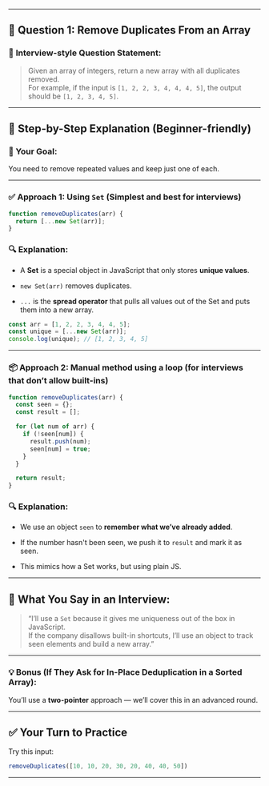 
---

## 🔹 **Question 1: Remove Duplicates From an Array**

### 🧠 **Interview-style Question Statement:**

> Given an array of integers, return a new array with all duplicates removed.  
> For example, if the input is `[1, 2, 2, 3, 4, 4, 4, 5]`, the output should be `[1, 2, 3, 4, 5]`.

---

## 🧱 **Step-by-Step Explanation (Beginner-friendly)**

### 🎯 Your Goal:

You need to remove repeated values and keep just one of each.

---

### ✅ **Approach 1: Using `Set` (Simplest and best for interviews)**

```js
function removeDuplicates(arr) {
  return [...new Set(arr)];
}
```

### 🔍 **Explanation:**

- A **Set** is a special object in JavaScript that only stores **unique values**.
    
- `new Set(arr)` removes duplicates.
    
- `...` is the **spread operator** that pulls all values out of the Set and puts them into a new array.
    

```js
const arr = [1, 2, 2, 3, 4, 4, 5];
const unique = [...new Set(arr)];
console.log(unique); // [1, 2, 3, 4, 5]
```

---

### 📦 **Approach 2: Manual method using a loop (for interviews that don’t allow built-ins)**

```js
function removeDuplicates(arr) {
  const seen = {};
  const result = [];

  for (let num of arr) {
    if (!seen[num]) {
      result.push(num);
      seen[num] = true;
    }
  }

  return result;
}
```

### 🔍 **Explanation:**

- We use an object `seen` to **remember what we’ve already added**.
    
- If the number hasn't been seen, we push it to `result` and mark it as seen.
    
- This mimics how a Set works, but using plain JS.
    

---

## 🧠 **What You Say in an Interview:**

> “I’ll use a `Set` because it gives me uniqueness out of the box in JavaScript.  
> If the company disallows built-in shortcuts, I’ll use an object to track seen elements and build a new array.”

---

### 💡 Bonus (If They Ask for In-Place Deduplication in a Sorted Array):

You’ll use a **two-pointer** approach — we’ll cover this in an advanced round.

---

## ✅ **Your Turn to Practice**

Try this input:

```js
removeDuplicates([10, 10, 20, 30, 20, 40, 40, 50])
```

---
